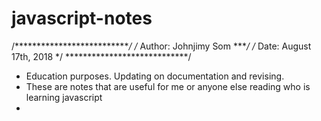 # javascript-notes
/***************************/
/* Author: Johnjimy Som ****/
/* Date: August 17th, 2018 */
****************************/

- Education purposes. Updating on documentation and revising.
- These are notes that are useful for me or anyone else reading who is learning javascript
- 
